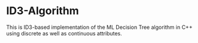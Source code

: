 # ID3-Algorithm
This is ID3-based implementation of the ML Decision Tree algorithm in C++ using discrete as well as continuous attributes.
